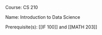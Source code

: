 




Course: CS 210

Name: Introduction to Data Science

Prerequisite(s): [[IF 100]] and [[MATH 203]]